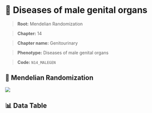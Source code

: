 # 🧪 Diseases of male genital organs

> **Root:** Mendelian Randomization

> **Chapter:** 14  

> **Chapter name:** Genitourinary

> **Phenotype:** Diseases of male genital organs  

> **Code:** `N14_MALEGEN`

## 🧬 Mendelian Randomization  

<img src="/MR/Figures/Forward/N14_MALEGEN.png"/>

## 📊 Data Table

<CsvTableMRF src="/MR/Data/Forward/N14_MALEGEN.csv"/>
